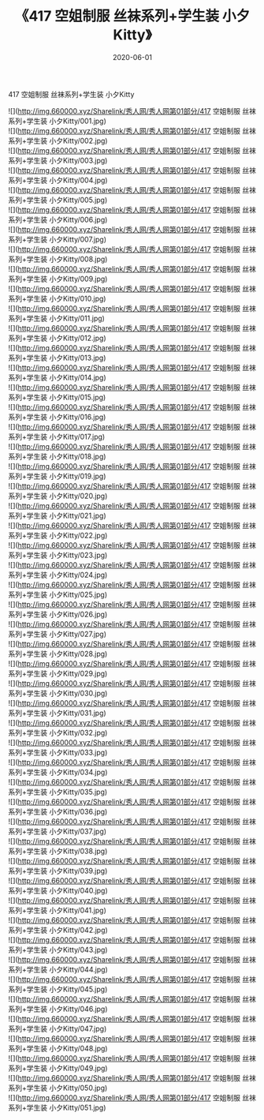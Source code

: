 ﻿---
layout: post
title:  《417 空姐制服 丝袜系列+学生装 小夕Kitty》
date:   2020-06-01
img: http://img.660000.xyz/Sharelink/秀人网/秀人网第01部分/417 空姐制服 丝袜系列+学生装 小夕Kitty/000.jpg
categories: [美女, 清纯, 唯美]
---

417 空姐制服 丝袜系列+学生装 小夕Kitty

  ![](http://img.660000.xyz/Sharelink/秀人网/秀人网第01部分/417 空姐制服 丝袜系列+学生装 小夕Kitty/001.jpg) <br> ![](http://img.660000.xyz/Sharelink/秀人网/秀人网第01部分/417 空姐制服 丝袜系列+学生装 小夕Kitty/002.jpg) <br> ![](http://img.660000.xyz/Sharelink/秀人网/秀人网第01部分/417 空姐制服 丝袜系列+学生装 小夕Kitty/003.jpg) <br> ![](http://img.660000.xyz/Sharelink/秀人网/秀人网第01部分/417 空姐制服 丝袜系列+学生装 小夕Kitty/004.jpg) <br> ![](http://img.660000.xyz/Sharelink/秀人网/秀人网第01部分/417 空姐制服 丝袜系列+学生装 小夕Kitty/005.jpg) <br> ![](http://img.660000.xyz/Sharelink/秀人网/秀人网第01部分/417 空姐制服 丝袜系列+学生装 小夕Kitty/006.jpg) <br> ![](http://img.660000.xyz/Sharelink/秀人网/秀人网第01部分/417 空姐制服 丝袜系列+学生装 小夕Kitty/007.jpg) <br> ![](http://img.660000.xyz/Sharelink/秀人网/秀人网第01部分/417 空姐制服 丝袜系列+学生装 小夕Kitty/008.jpg) <br> ![](http://img.660000.xyz/Sharelink/秀人网/秀人网第01部分/417 空姐制服 丝袜系列+学生装 小夕Kitty/009.jpg) <br> ![](http://img.660000.xyz/Sharelink/秀人网/秀人网第01部分/417 空姐制服 丝袜系列+学生装 小夕Kitty/010.jpg) <br> ![](http://img.660000.xyz/Sharelink/秀人网/秀人网第01部分/417 空姐制服 丝袜系列+学生装 小夕Kitty/011.jpg) <br> ![](http://img.660000.xyz/Sharelink/秀人网/秀人网第01部分/417 空姐制服 丝袜系列+学生装 小夕Kitty/012.jpg) <br> ![](http://img.660000.xyz/Sharelink/秀人网/秀人网第01部分/417 空姐制服 丝袜系列+学生装 小夕Kitty/013.jpg) <br> ![](http://img.660000.xyz/Sharelink/秀人网/秀人网第01部分/417 空姐制服 丝袜系列+学生装 小夕Kitty/014.jpg) <br> ![](http://img.660000.xyz/Sharelink/秀人网/秀人网第01部分/417 空姐制服 丝袜系列+学生装 小夕Kitty/015.jpg) <br> ![](http://img.660000.xyz/Sharelink/秀人网/秀人网第01部分/417 空姐制服 丝袜系列+学生装 小夕Kitty/016.jpg) <br> ![](http://img.660000.xyz/Sharelink/秀人网/秀人网第01部分/417 空姐制服 丝袜系列+学生装 小夕Kitty/017.jpg) <br> ![](http://img.660000.xyz/Sharelink/秀人网/秀人网第01部分/417 空姐制服 丝袜系列+学生装 小夕Kitty/018.jpg) <br> ![](http://img.660000.xyz/Sharelink/秀人网/秀人网第01部分/417 空姐制服 丝袜系列+学生装 小夕Kitty/019.jpg) <br> ![](http://img.660000.xyz/Sharelink/秀人网/秀人网第01部分/417 空姐制服 丝袜系列+学生装 小夕Kitty/020.jpg) <br> ![](http://img.660000.xyz/Sharelink/秀人网/秀人网第01部分/417 空姐制服 丝袜系列+学生装 小夕Kitty/021.jpg) <br> ![](http://img.660000.xyz/Sharelink/秀人网/秀人网第01部分/417 空姐制服 丝袜系列+学生装 小夕Kitty/022.jpg) <br> ![](http://img.660000.xyz/Sharelink/秀人网/秀人网第01部分/417 空姐制服 丝袜系列+学生装 小夕Kitty/023.jpg) <br> ![](http://img.660000.xyz/Sharelink/秀人网/秀人网第01部分/417 空姐制服 丝袜系列+学生装 小夕Kitty/024.jpg) <br> ![](http://img.660000.xyz/Sharelink/秀人网/秀人网第01部分/417 空姐制服 丝袜系列+学生装 小夕Kitty/025.jpg) <br> ![](http://img.660000.xyz/Sharelink/秀人网/秀人网第01部分/417 空姐制服 丝袜系列+学生装 小夕Kitty/026.jpg) <br> ![](http://img.660000.xyz/Sharelink/秀人网/秀人网第01部分/417 空姐制服 丝袜系列+学生装 小夕Kitty/027.jpg) <br> ![](http://img.660000.xyz/Sharelink/秀人网/秀人网第01部分/417 空姐制服 丝袜系列+学生装 小夕Kitty/028.jpg) <br> ![](http://img.660000.xyz/Sharelink/秀人网/秀人网第01部分/417 空姐制服 丝袜系列+学生装 小夕Kitty/029.jpg) <br> ![](http://img.660000.xyz/Sharelink/秀人网/秀人网第01部分/417 空姐制服 丝袜系列+学生装 小夕Kitty/030.jpg) <br> ![](http://img.660000.xyz/Sharelink/秀人网/秀人网第01部分/417 空姐制服 丝袜系列+学生装 小夕Kitty/031.jpg) <br> ![](http://img.660000.xyz/Sharelink/秀人网/秀人网第01部分/417 空姐制服 丝袜系列+学生装 小夕Kitty/032.jpg) <br> ![](http://img.660000.xyz/Sharelink/秀人网/秀人网第01部分/417 空姐制服 丝袜系列+学生装 小夕Kitty/033.jpg) <br> ![](http://img.660000.xyz/Sharelink/秀人网/秀人网第01部分/417 空姐制服 丝袜系列+学生装 小夕Kitty/034.jpg) <br> ![](http://img.660000.xyz/Sharelink/秀人网/秀人网第01部分/417 空姐制服 丝袜系列+学生装 小夕Kitty/035.jpg) <br> ![](http://img.660000.xyz/Sharelink/秀人网/秀人网第01部分/417 空姐制服 丝袜系列+学生装 小夕Kitty/036.jpg) <br> ![](http://img.660000.xyz/Sharelink/秀人网/秀人网第01部分/417 空姐制服 丝袜系列+学生装 小夕Kitty/037.jpg) <br> ![](http://img.660000.xyz/Sharelink/秀人网/秀人网第01部分/417 空姐制服 丝袜系列+学生装 小夕Kitty/038.jpg) <br> ![](http://img.660000.xyz/Sharelink/秀人网/秀人网第01部分/417 空姐制服 丝袜系列+学生装 小夕Kitty/039.jpg) <br> ![](http://img.660000.xyz/Sharelink/秀人网/秀人网第01部分/417 空姐制服 丝袜系列+学生装 小夕Kitty/040.jpg) <br> ![](http://img.660000.xyz/Sharelink/秀人网/秀人网第01部分/417 空姐制服 丝袜系列+学生装 小夕Kitty/041.jpg) <br> ![](http://img.660000.xyz/Sharelink/秀人网/秀人网第01部分/417 空姐制服 丝袜系列+学生装 小夕Kitty/042.jpg) <br> ![](http://img.660000.xyz/Sharelink/秀人网/秀人网第01部分/417 空姐制服 丝袜系列+学生装 小夕Kitty/043.jpg) <br> ![](http://img.660000.xyz/Sharelink/秀人网/秀人网第01部分/417 空姐制服 丝袜系列+学生装 小夕Kitty/044.jpg) <br> ![](http://img.660000.xyz/Sharelink/秀人网/秀人网第01部分/417 空姐制服 丝袜系列+学生装 小夕Kitty/045.jpg) <br> ![](http://img.660000.xyz/Sharelink/秀人网/秀人网第01部分/417 空姐制服 丝袜系列+学生装 小夕Kitty/046.jpg) <br> ![](http://img.660000.xyz/Sharelink/秀人网/秀人网第01部分/417 空姐制服 丝袜系列+学生装 小夕Kitty/047.jpg) <br> ![](http://img.660000.xyz/Sharelink/秀人网/秀人网第01部分/417 空姐制服 丝袜系列+学生装 小夕Kitty/048.jpg) <br> ![](http://img.660000.xyz/Sharelink/秀人网/秀人网第01部分/417 空姐制服 丝袜系列+学生装 小夕Kitty/049.jpg) <br> ![](http://img.660000.xyz/Sharelink/秀人网/秀人网第01部分/417 空姐制服 丝袜系列+学生装 小夕Kitty/050.jpg) <br> ![](http://img.660000.xyz/Sharelink/秀人网/秀人网第01部分/417 空姐制服 丝袜系列+学生装 小夕Kitty/051.jpg) <br>